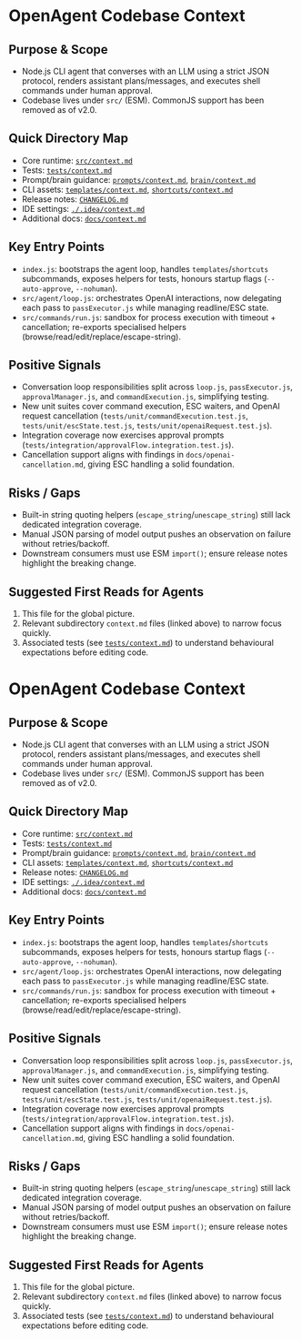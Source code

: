 # OpenAgent Codebase Context

## Purpose & Scope

- Node.js CLI agent that converses with an LLM using a strict JSON protocol, renders assistant plans/messages, and executes shell commands under human approval.
- Codebase lives under `src/` (ESM). CommonJS support has been removed as of v2.0.

## Quick Directory Map

- Core runtime: [`src/context.md`](src/context.md)
- Tests: [`tests/context.md`](tests/context.md)
- Prompt/brain guidance: [`prompts/context.md`](prompts/context.md), [`brain/context.md`](brain/context.md)
- CLI assets: [`templates/context.md`](templates/context.md), [`shortcuts/context.md`](shortcuts/context.md)
- Release notes: [`CHANGELOG.md`](CHANGELOG.md)
- IDE settings: [`./.idea/context.md`](.idea/context.md)
- Additional docs: [`docs/context.md`](docs/context.md)

## Key Entry Points

- `index.js`: bootstraps the agent loop, handles `templates`/`shortcuts` subcommands, exposes helpers for tests, honours startup flags (`--auto-approve`, `--nohuman`).
- `src/agent/loop.js`: orchestrates OpenAI interactions, now delegating each pass to `passExecutor.js` while managing readline/ESC state.
- `src/commands/run.js`: sandbox for process execution with timeout + cancellation; re-exports specialised helpers (browse/read/edit/replace/escape-string).

## Positive Signals

- Conversation loop responsibilities split across `loop.js`, `passExecutor.js`, `approvalManager.js`, and `commandExecution.js`, simplifying testing.
- New unit suites cover command execution, ESC waiters, and OpenAI request cancellation (`tests/unit/commandExecution.test.js`, `tests/unit/escState.test.js`, `tests/unit/openaiRequest.test.js`).
- Integration coverage now exercises approval prompts (`tests/integration/approvalFlow.integration.test.js`).
- Cancellation support aligns with findings in `docs/openai-cancellation.md`, giving ESC handling a solid foundation.

## Risks / Gaps

- Built-in string quoting helpers (`escape_string`/`unescape_string`) still lack dedicated integration coverage.
- Manual JSON parsing of model output pushes an observation on failure without retries/backoff.
- Downstream consumers must use ESM `import()`; ensure release notes highlight the breaking change.

## Suggested First Reads for Agents

1. This file for the global picture.
2. Relevant subdirectory `context.md` files (linked above) to narrow focus quickly.
3. Associated tests (see [`tests/context.md`](tests/context.md)) to understand behavioural expectations before editing code.

# OpenAgent Codebase Context

## Purpose & Scope

- Node.js CLI agent that converses with an LLM using a strict JSON protocol, renders assistant plans/messages, and executes shell commands under human approval.
- Codebase lives under `src/` (ESM). CommonJS support has been removed as of v2.0.

## Quick Directory Map

- Core runtime: [`src/context.md`](src/context.md)
- Tests: [`tests/context.md`](tests/context.md)
- Prompt/brain guidance: [`prompts/context.md`](prompts/context.md), [`brain/context.md`](brain/context.md)
- CLI assets: [`templates/context.md`](templates/context.md), [`shortcuts/context.md`](shortcuts/context.md)
- Release notes: [`CHANGELOG.md`](CHANGELOG.md)
- IDE settings: [`./.idea/context.md`](.idea/context.md)
- Additional docs: [`docs/context.md`](docs/context.md)

## Key Entry Points

- `index.js`: bootstraps the agent loop, handles `templates`/`shortcuts` subcommands, exposes helpers for tests, honours startup flags (`--auto-approve`, `--nohuman`).
- `src/agent/loop.js`: orchestrates OpenAI interactions, now delegating each pass to `passExecutor.js` while managing readline/ESC state.
- `src/commands/run.js`: sandbox for process execution with timeout + cancellation; re-exports specialised helpers (browse/read/edit/replace/escape-string).

## Positive Signals

- Conversation loop responsibilities split across `loop.js`, `passExecutor.js`, `approvalManager.js`, and `commandExecution.js`, simplifying testing.
- New unit suites cover command execution, ESC waiters, and OpenAI request cancellation (`tests/unit/commandExecution.test.js`, `tests/unit/escState.test.js`, `tests/unit/openaiRequest.test.js`).
- Integration coverage now exercises approval prompts (`tests/integration/approvalFlow.integration.test.js`).
- Cancellation support aligns with findings in `docs/openai-cancellation.md`, giving ESC handling a solid foundation.

## Risks / Gaps

- Built-in string quoting helpers (`escape_string`/`unescape_string`) still lack dedicated integration coverage.
- Manual JSON parsing of model output pushes an observation on failure without retries/backoff.
- Downstream consumers must use ESM `import()`; ensure release notes highlight the breaking change.

## Suggested First Reads for Agents

1. This file for the global picture.
2. Relevant subdirectory `context.md` files (linked above) to narrow focus quickly.
3. Associated tests (see [`tests/context.md`](tests/context.md)) to understand behavioural expectations before editing code.
